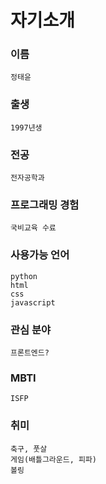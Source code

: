 # 자기소개

### 이름

    정태윤

### 출생

    1997년생

### 전공

    전자공학과

### 프로그래밍 경험

    국비교육 수료

### 사용가능 언어

    python
    html
    css
    javascript

### 관심 분야

    프론트엔드?

### MBTI

    ISFP

### 취미

    축구, 풋살
    게임(배틀그라운드, 피파)
    볼링
